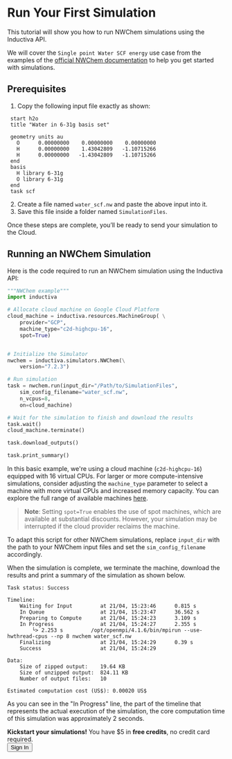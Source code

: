 # Run Your First Simulation
This tutorial will show you how to run NWChem simulations using the Inductiva API. 

We will cover the `Single point Water SCF energy` use case from the examples of the [official NWChem documentation](https://nwchemgit.github.io/Sample.html) to help you get started with simulations.

## Prerequisites
1. Copy the following input file exactly as shown:
```
 start h2o 
 title "Water in 6-31g basis set" 

 geometry units au  
   O      0.00000000    0.00000000    0.00000000  
   H      0.00000000    1.43042809   -1.10715266  
   H      0.00000000   -1.43042809   -1.10715266 
 end  
 basis  
   H library 6-31g  
   O library 6-31g  
 end
 task scf
 ```
2. Create a file named `water_scf.nw` and paste the above input into it.
3. Save this file inside a folder named `SimulationFiles`.

Once these steps are complete, you’ll be ready to send your simulation to the Cloud.

## Running an NWChem Simulation
Here is the code required to run an NWChem simulation using the Inductiva API:

```python
"""NWChem example"""
import inductiva

# Allocate cloud machine on Google Cloud Platform
cloud_machine = inductiva.resources.MachineGroup( \
    provider="GCP",
    machine_type="c2d-highcpu-16",
    spot=True)


# Initialize the Simulator
nwchem = inductiva.simulators.NWChem(\
    version="7.2.3")

# Run simulation
task = nwchem.run(input_dir="/Path/to/SimulationFiles",
    sim_config_filename="water_scf.nw",
    n_vcpus=8,
    on=cloud_machine)

# Wait for the simulation to finish and download the results
task.wait()
cloud_machine.terminate()

task.download_outputs()

task.print_summary()
```

In this basic example, we're using a cloud machine (`c2d-highcpu-16`) equipped with 16 virtual CPUs. 
For larger or more compute-intensive simulations, consider adjusting the `machine_type` parameter to select 
a machine with more virtual CPUs and increased memory capacity. You can explore the full range of available machines [here](https://console.inductiva.ai/machine-groups/instance-types).

> **Note**: Setting `spot=True` enables the use of spot machines, which are available at substantial discounts. 
> However, your simulation may be interrupted if the cloud provider reclaims the machine.

To adapt this script for other NWChem simulations, replace `input_dir` with the
path to your NWChem input files and set the `sim_config_filename` accordingly.

When the simulation is complete, we terminate the machine, download the results and print a summary of the simulation as shown below.

```
Task status: Success

Timeline:
	Waiting for Input         at 21/04, 15:23:46      0.815 s
	In Queue                  at 21/04, 15:23:47      36.562 s
	Preparing to Compute      at 21/04, 15:24:23      3.109 s
	In Progress               at 21/04, 15:24:27      2.355 s
		└> 2.253 s         /opt/openmpi/4.1.6/bin/mpirun --use-hwthread-cpus --np 8 nwchem water_scf.nw
	Finalizing                at 21/04, 15:24:29      0.39 s
	Success                   at 21/04, 15:24:29      

Data:
	Size of zipped output:    19.64 KB
	Size of unzipped output:  824.11 KB
	Number of output files:   10

Estimated computation cost (US$): 0.00020 US$
```

As you can see in the "In Progress" line, the part of the timeline that represents the actual execution of 
the simulation, the core computation time of this simulation was approximately 2 seconds.

<div class="cta-bar">
  <div class="cta-text">
    <strong>Kickstart your simulations!</strong> You have $5 in <strong>free credits</strong>, no credit card required.
  </div>
 <button  onclick="window.open('https://console.inductiva.ai/?utm_source=guide_nwchem&utm_medium=button&utm_campaign=signup', '_blank')" target="_blank" class="cta-button">Sign In</button>
</div>

